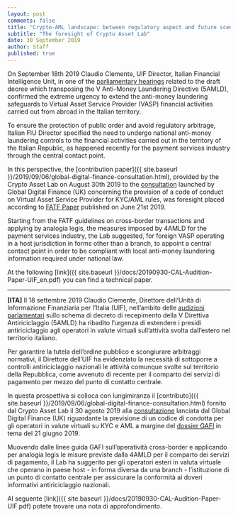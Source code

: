 ```yaml
---
layout: post
comments: false
title: "Crypto-AML landscape: between regulatory aspect and future scenarios"
subtitle: "The foresight of Crypto Asset Lab"
date: 30 September 2019
author: Staff
published: true
---
```


On September 18th 2019 Claudio Clemente, UIF Director, Italian Financial Intelligence Unit, in one of the  [parliamentary hearings](https://uif.bancaditalia.it/pubblicazioni/interventi/documenti/Audizione_Clemente_2019-09-18.pdf) related to the draft decree which transposing the V Anti-Money Laundering Directive (5AMLD), confirmed the extreme urgency to extend the anti-money laundering safeguards to Virtual Asset Service Provider (VASP) financial activities carried out from abroad in the Italian territory.

To ensure the protection of public order and avoid regulatory arbitrage, Italian FIU Director specified the need to undergo national anti-money laundering controls to the financial activities carried out in the territory of the Italian Republic, as happened recently for the payment services industry through the central contact point.

In this perspective, the [contribution paper]({{ site.baseurl }}/2019/09/06/global-digital-finance-consultation.html), provided by the Crypto Asset Lab on August 30th 2019 to the [consultation](https://www.gdf.io/docsconsultations/part-viii-code-of-conduct-principles-for-know-your-customer-kyc-anti-money-laundering-aml/) launched by Global Digital Finance (UK) concerning the provision of a code of conduct on Virtual Asset Service Provider for KYC/AML rules, was foresight placed according to [FATF Paper](https://www.fatf-gafi.org/publications/fatfrecommendations/documents/guidance-rba-virtual-assets.html) published on  June 21st 2019.

Starting from the FATF guidelines on cross-border transactions and applying by analogia legis, the measures imposed by 4AMLD for the payment services industry, the Lab suggested, for foreign VASP operating in a host jurisdiction in forms other than a branch, to appoint a central contact point in order to be compliant with local anti-money laundering information required under national law.

At the following [link]({{ site.baseurl }}/docs/20190930-CAL-Audition-Paper-UIF_en.pdf) you can find a technical paper.

----

**[ITA]** Il 18 settembre 2019 Claudio Clemente, Direttore dell’Unità di Informazione Finanziaria per l’Italia (UIF), nell’ambito delle [audizioni parlamentari](https://uif.bancaditalia.it/pubblicazioni/interventi/documenti/Audizione_Clemente_2019-09-18.pdf) sullo schema di decreto di recepimento della V Direttiva Antiriciclaggio (5AMLD) ha ribadito l’urgenza di estendere i presidi antiriciclaggio agli operatori in valute virtuali sull’attività svolta dall’estero nel territorio italiano.

Per garantire la tutela dell’ordine pubblico e scongiurare arbitraggi normativi, il Direttore dell’UIF ha evidenziato la necessità di sottoporre a controlli antiriciclaggio nazionali le attività comunque svolte sul territorio della Repubblica, come avvenuto di recente per il comparto dei servizi di pagamento per mezzo del punto di contatto centrale.

In questa prospettiva si colloca con lungimiranza il [contributo]({{ site.baseurl }}/2019/09/06/global-digital-finance-consultation.html) fornito dal Crypto Asset Lab il 30 agosto 2019 alla [consultazione](https://www.gdf.io/docsconsultations/part-viii-code-of-conduct-principles-for-know-your-customer-kyc-anti-money-laundering-aml/) lanciata dal Global Digital Finance (UK) riguardante la previsione di un codice di condotta per gli operatori in valute virtuali su KYC e AML a margine del [dossier GAFI](https://www.fatf-gafi.org/publications/fatfrecommendations/documents/guidance-rba-virtual-assets.html) in tema del 21 giugno 2019.

Muovendo dalle linee guida GAFI sull’operatività cross-border e applicando per analogia legis le misure previste dalla 4AMLD per il comparto dei servizi di pagamento, il Lab ha suggerito per gli operatori esteri in valuta virtuale che operano in paese host - in forma diversa da una branch - l’istituzione di un punto di contatto centrale per assicurare la conformità ai doveri informativi antiriciclaggio nazionali.

Al seguente [link]({{ site.baseurl }}/docs/20190930-CAL-Audition-Paper-UIF.pdf) potete trovare una nota di approfondimento. 


